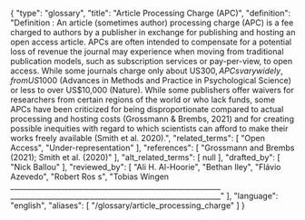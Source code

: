 {
    "type": "glossary",
    "title": "Article Processing Charge (APC)",
    "definition": "Definition : An article (sometimes author) processing charge (APC) is a fee charged to authors by a publisher in exchange for publishing and hosting an open access article. APCs are often intended to compensate for a potential loss of revenue the journal may experience when moving from traditional publication models, such as subscription services or pay-per-view, to open access.  While some journals charge only about US$300, APCs vary widely, from US$1000 (Advances in Methods and Practice in Psychological Science) or less to over US$10,000 (Nature). While some publishers offer waivers for researchers from certain regions of the world or who lack funds, some APCs have been criticized for being disproportionate compared to actual processing and hosting costs (Grossmann & Brembs, 2021) and for creating possible inequities with regard to which scientists can afford to make their works freely available (Smith et al. 2020).",
    "related_terms": [
        "Open Access",
        "Under-representation"
    ],
    "references": [
        "Grossmann and Brembs (2021); Smith et al. (2020)"
    ],
    "alt_related_terms": [
        null
    ],
    "drafted_by": [
        "Nick Ballou"
    ],
    "reviewed_by": [
        "Ali H. Al-Hoorie",
        "Bethan Iley",
        "Flávio Azevedo",
        "Robert Ros s",
        "Tobias Wingen __________________________________________________________ __________________________________________________________"
    ],
    "language": "english",
    "aliases": [
        "/glossary/article_processing_charge"
    ]
}
